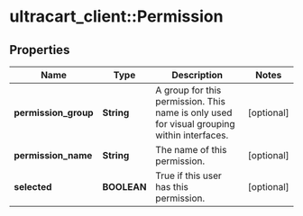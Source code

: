 # ultracart_client::Permission

## Properties
Name | Type | Description | Notes
------------ | ------------- | ------------- | -------------
**permission_group** | **String** | A group for this permission.  This name is only used for visual grouping within interfaces. | [optional] 
**permission_name** | **String** | The name of this permission. | [optional] 
**selected** | **BOOLEAN** | True if this user has this permission. | [optional] 


